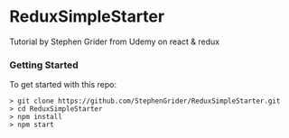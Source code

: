 # ReduxSimpleStarter

Tutorial by Stephen Grider from Udemy on react & redux

### Getting Started

To get started with this repo:

```
> git clone https://github.com/StephenGrider/ReduxSimpleStarter.git
> cd ReduxSimpleStarter
> npm install
> npm start
```
